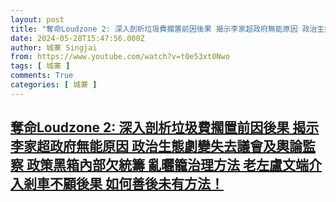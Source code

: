 ```yaml
---
layout: post
title: "奪命Loudzone 2: 深入剖析垃圾費擱置前因後果 揭示李家超政府無能原因 政治生態劇變失去議會及輿論監察 政策黑箱內部欠統籌 亂曬籠治理方法 老左盧文端介入剎車不顧後果 如何善後未有方法！"
date: 2024-05-28T15:47:56.000Z
author: 城寨 Singjai
from: https://www.youtube.com/watch?v=t0e53xt0Nwo
tags: [ 城寨 ]
comments: True
categories: [ 城寨 ]
---
```

<!--1716911276000-->
[奪命Loudzone 2: 深入剖析垃圾費擱置前因後果 揭示李家超政府無能原因 政治生態劇變失去議會及輿論監察 政策黑箱內部欠統籌 亂曬籠治理方法 老左盧文端介入剎車不顧後果 如何善後未有方法！](https://www.youtube.com/watch?v=t0e53xt0Nwo)
------

<div>

</div>
